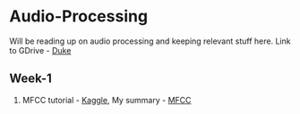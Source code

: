 # Audio-Processing
Will be reading up on audio processing and keeping relevant stuff here. Link to GDrive - [Duke](https://drive.google.com/drive/folders/1NIgnEmLMugQUwR_ilkgHIskqYfV8dx9c?usp=sharing)

## Week-1
1. MFCC tutorial - [Kaggle](https://www.kaggle.com/ilyamich/mfcc-implementation-and-tutorial), My summary - [MFCC](./mfcc.md)
